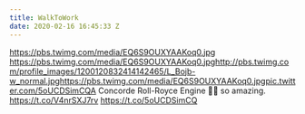 ```yaml
---
title: WalkToWork
date: 2020-02-16 16:45:33 Z
---
```


 https://pbs.twimg.com/media/EQ6S9OUXYAAKoq0.jpg https://pbs.twimg.com/media/EQ6S9OUXYAAKoq0.jpghttp://pbs.twimg.com/profile_images/1200120832414142465/L_Bojb-w_normal.jpghttps://pbs.twimg.com/media/EQ6S9OUXYAAKoq0.jpgpic.twitter.com/5oUCDSimCQA Concorde Roll-Royce Engine 🤯🤤 so amazing. https://t.co/V4nrSXJ7rv https://t.co/5oUCDSimCQ